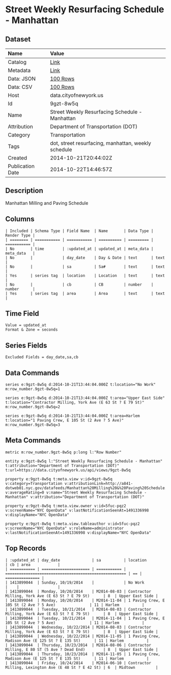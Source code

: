 # Street Weekly Resurfacing Schedule - Manhattan

## Dataset

| Name | Value |
| :--- | :---- |
| Catalog | [Link](https://catalog.data.gov/dataset/street-weekly-resurfacing-schedule-manhattan-f55b7) |
| Metadata | [Link](https://data.cityofnewyork.us/api/views/9gzt-8w5q) |
| Data: JSON | [100 Rows](https://data.cityofnewyork.us/api/views/9gzt-8w5q/rows.json?max_rows=100) |
| Data: CSV | [100 Rows](https://data.cityofnewyork.us/api/views/9gzt-8w5q/rows.csv?max_rows=100) |
| Host | data.cityofnewyork.us |
| Id | 9gzt-8w5q |
| Name | Street Weekly Resurfacing Schedule - Manhattan |
| Attribution | Department of Transportation (DOT) |
| Category | Transportation |
| Tags | dot, street resurfacing, manhattan, weekly schedule |
| Created | 2014-10-21T20:44:02Z |
| Publication Date | 2014-10-22T14:46:57Z |

## Description

Manhattan Milling and Paving Schedule

## Columns

```ls
| Included | Schema Type | Field Name  | Name       | Data Type | Render Type |
| ======== | =========== | =========== | ========== | ========= | =========== |
| No       | time        | :updated_at | updated_at | meta_data | meta_data   |
| No       |             | day_date    | Day & Date | text      | text        |
| No       |             | sa          | Sa#        | text      | text        |
| Yes      | series tag  | location    | Location   | text      | text        |
| No       |             | cb          | CB         | number    | number      |
| Yes      | series tag  | area        | Area       | text      | text        |
```

## Time Field

```ls
Value = updated_at
Format & Zone = seconds
```

## Series Fields

```ls
Excluded Fields = day_date,sa,cb
```

## Data Commands

```ls
series e:9gzt-8w5q d:2014-10-21T13:44:04.000Z t:location="No Work" m:row_number.9gzt-8w5q=1

series e:9gzt-8w5q d:2014-10-21T13:44:04.000Z t:area="Upper East Side" t:location="Contractor Milling, York Ave (E 63 St ? E 79 St)" m:row_number.9gzt-8w5q=2

series e:9gzt-8w5q d:2014-10-21T13:44:04.000Z t:area=Harlem t:location="1 Paving Crew, E 105 St (2 Ave ? 5 Ave)" m:row_number.9gzt-8w5q=3
```

## Meta Commands

```ls
metric m:row_number.9gzt-8w5q p:long l:"Row Number"

entity e:9gzt-8w5q l:"Street Weekly Resurfacing Schedule - Manhattan" t:attribution="Department of Transportation (DOT)" t:url=https://data.cityofnewyork.us/api/views/9gzt-8w5q

property e:9gzt-8w5q t:meta.view v:id=9gzt-8w5q v:category=Transportation v:attributionLink=http://a841-dotweb01.nyc.gov/datafeeds/Manhattan%20Milling%20&%20Paving%20Schedule.xml v:averageRating=0 v:name="Street Weekly Resurfacing Schedule - Manhattan" v:attribution="Department of Transportation (DOT)"

property e:9gzt-8w5q t:meta.view.owner v:id=5fuc-pqz2 v:screenName="NYC OpenData" v:lastNotificationSeenAt=1491336998 v:displayName="NYC OpenData"

property e:9gzt-8w5q t:meta.view.tableauthor v:id=5fuc-pqz2 v:screenName="NYC OpenData" v:roleName=administrator v:lastNotificationSeenAt=1491336998 v:displayName="NYC OpenData"
```

## Top Records

```ls
| :updated_at | day_date              | sa          | location                                              | cb | area            | 
| =========== | ===================== | =========== | ===================================================== | == | =============== | 
| 1413899044  | Sunday, 10/19/2014    |             | No Work                                               |    |                 | 
| 1413899044  | Monday, 10/20/2014    | M2014-08-03 | Contractor Milling, York Ave (E 63 St ? E 79 St)      | 8  | Upper East Side | 
| 1413899044  | Monday, 10/20/2014    | M2014-11-04 | 1 Paving Crew, E 105 St (2 Ave ? 5 Ave)               | 11 | Harlem          | 
| 1413899044  | Tuesday, 10/21/2014   | M2014-08-03 | Contractor Milling, York Ave (E 63 St ? E 79 St)      | 8  | Upper East Side | 
| 1413899044  | Tuesday, 10/21/2014   | M2014-11-04 | 1 Paving Crew, E 105 St (2 Ave ? 5 Ave)               | 11 | Harlem          | 
| 1413899044  | Wednesday, 10/22/2014 | M2014-08-03 | Contractor Milling, York Ave (E 63 St ? E 79 St)      | 8  | Upper East Side | 
| 1413899044  | Wednesday, 10/22/2014 | M2014-11-05 | 1 Paving Crew, Madison Ave (E 125 St ? E 135 St)      | 11 | Harlem          | 
| 1413899044  | Thursday, 10/23/2014  | M2014-08-06 | Contractor Milling, E 80 ST (5 Ave ? Dead End)        | 8  | Upper East Side | 
| 1413899044  | Thursday, 10/23/2014  | M2014-11-05 | 1 Paving Crew, Madison Ave (E 125 St ? E 135 St)      | 11 | Harlem          | 
| 1413899044  | Friday, 10/24/2014    | M2014-06-10 | Contractor Milling, Lexington Ave (E 48 St ? E 42 St) | 6  | Midtown         | 
```
